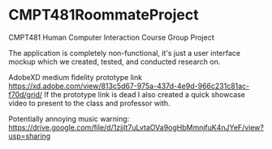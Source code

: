 # CMPT481RoommateProject

CMPT481 Human Computer Interaction Course Group Project

The application is completely non-functional, it's just a user interface mockup which we created, tested, and conducted research on.

AdobeXD medium fidelity prototype link https://xd.adobe.com/view/813c5d67-975a-437d-4e9d-966c231c81ac-f70d/grid/
If the prototype link is dead I also created a quick showcase video to present to the class and professor with.

Potentially annoying music warning: https://drive.google.com/file/d/1zjjlt7uLvtaOVa9ogHbMmnjfuK4nJYeF/view?usp=sharing


